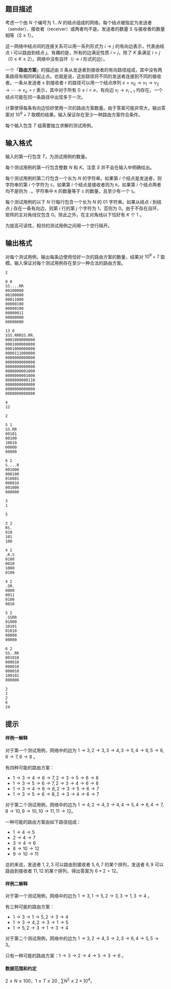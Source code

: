 ## 题目描述
考虑一个由 $N$ 个编号为 $1\dots N$ 的结点组成的网络。每个结点被指定为发送者（sender）、接收者（receiver）或两者均不是。发送者的数量 $S$ 与接收者的数量相等（$S≥1$）。

这一网络中结点间的连接关系可以用一系列形式为 $i→j$
的有向边表示，代表由结点 $i$ 可以路由到结点 $j$。有趣的是，所有的边满足性质 $i<j$，除了 $K$ 条满足 $i>j$（$0≤K≤2$）。网络中没有自环（$i→i$ 形式的边）。

一个「**路由方案**」的描述由 $S$ 条从发送者到接收者的有向路径组成，其中没有两条路径有相同的起止点。也就是说，这些路径将不同的发送者连接到不同的接收者。一条从发送者 $s$ 到接收者 $r$ 的路径可以用一个结点序列
$s=v_0→v_1→v_2→⋯→v_e=r$ 表示，其中对于所有 $0≤i<e$，有向边 $v_i→v_{i+1}$ 均存在。一个结点可能在同一条路径中出现多于一次。

计算使得每条有向边恰好使用一次的路由方案数量。由于答案可能非常大，输出答案对 $10^9+7$ 取模的结果。输入保证存在至少一种路由方案符合条件。

每个输入包含 $T$ 组需要独立求解的测试用例。

## 输入格式
输入的第一行包含 $T$，为测试用例的数量。

每个测试用例的第一行包含整数 $N$ 和 $K$。注意 $S$ 并不会在输入中明确给出。

每个测试用例的第二行包含一个长为 $N$ 的字符串。如果第 $i$ 个结点是发送者，则字符串的第 $i$ 个字符为 $\texttt{S}$，如果第 $i$ 个结点是接收者则为 $\texttt{R}$，如果第 $i$ 个结点两者均不是则为 $\texttt{.}$。字符串中 $\texttt{R}$ 的数量等于 $\texttt{S}$ 的数量，且至少有一个 $\texttt{S}$。

每个测试用例的以下 $N$ 行每行包含一个长为 $N$ 的 01 字符串。如果从结点 $i$ 到结点 $j$ 存在一条有向边，则第 $i$ 行的第 $j$ 个字符为 $1$，否则为 $0$。由于不存在自环，矩阵的主对角线仅包含 $0$。除此之外，在主对角线以下恰好有 $K$ 个 $1$ 。

为提高可读性，相邻的测试用例之间用一个空行隔开。 

## 输出格式
对每个测试用例，输出每条边使用恰好一次的路由方案的数量，结果对 $10^9+7$ 取模。输入保证对每个测试用例存在至少一种合法的路由方案。 

```input1
2

8 0
SS....RR
00100000
00100000
00011000
00000100
00000100
00000011
00000000
00000000

13 0
SSS.RRRSS.RR.
0001000000000
0001000000000
0001000000000
0000111000000
0000000000000
0000000000000
0000000000000
0000000001000
0000000001000
0000000000110
0000000000000
0000000000000
0000000000000
```

```output1
4
12
```

```input2
2

5 1
SS.RR
00101
00100
10010
00000
00000

6 2
S....R
001000
000100
010001
000010
001000
000000
```

```output2
3
1
```

```input3
5

3 2
RS.
010
101
100

4 2
.R.S
0100
0010
1000
0100

4 2
.SR.
0000
0011
0100
0010

5 2
.SSRR
01000
10101
01010
00000
00000

6 2
SS..RR
001010
000010
000010
000010
100101
000000
```

```output3
2
1
2
6
24
```

## 提示
#### 样例一解释

对于第一个测试用例，网络中的边为 $1→3,2→3,3→4,3→5,4→6,5→6,6→7,6→8$ 。

有四种可能的路由方案：

- $1→3→4→6→7,2→3→5→6→8$
- $1→3→5→6→7,2→3→4→6→8$
- $1→3→4→6→8,2→3→5→6→7$
- $1→3→5→6→8,2→3→4→6→7$

对于第二个测试用例，网络中的边为 $1→4,2→4,3→4,4→5,4→6,4→7,8→10,9→10,10→11,11→12$。

一种可能的路由方案由如下路径组成：

- $1→4→5$
- $2→4→7$
- $3→4→6$
- $8→10→12$
- $9→10→11$

总的来说，发送者 ${1,2,3}$
可以路由到接收者 ${5,6,7}$ 的某个排列，发送者 ${8,9}$ 可以路由到接收者 ${11,12}$ 的某个排列，得出答案为 $6\times 2=12$。 

#### 样例二解释

对于第一个测试用例，网络中的边为 $1→3,1→5,2→3,3→1,3→4$ 。

有三种可能的路由方案：

- $1→3→1→5,2→3→4$
- $1→3→4,2→3→1→5$
- $1→5,2→3→1→3→4$

对于第二个测试用例，网络中的边为 $1→3,2→4,3→2,3→6,4→5,5→3$。

只有一种可能的路由方案：$1→3→2→4→5→3→6$
。 

#### 数据范围和约定

$2\le N\le 100$，$1\le T\le 20$ , $\sum N^2\le 2\times 10^4$。

